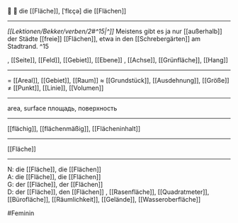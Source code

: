 
📏 🔴 die [[Fläche]], [ˈflɛçə]
die [[Flächen]]

---
*[[Lektionen/Bekker/verben/2#^15|^]]* Meistens gibt es ja nur [[außerhalb]] der Städte [[freie]] [[Flächen]], etwa in den [[Schrebergärten]] am Stadtrand. ^15

, [[Seite]], [[Feld]], [[Gebiet]], [[Ebene]]
, [[Achse]], [[Grünfläche]], [[Hang]]

---
= [[Areal]], [[Gebiet]], [[Raum]]
≈ [[Grundstück]], [[Ausdehnung]], [[Größe]]
≠ [[Punkt]], [[Linie]], [[Volumen]]

---
area, surface
площадь, поверхность

---
[[flächig]], [[flächenmäßig]], [[Flächeninhalt]]

---
[[Fläche]]


---
N: die [[Fläche]], die [[Flächen]]  
A: die [[Fläche]], die [[Flächen]]  
G: der [[Fläche]], der [[Flächen]]  
D: der [[Fläche]], den [[Flächen]]
, [[Rasenfläche]], [[Quadratmeter]], [[Bürofläche]], [[Räumlichkeit]], [[Gelände]], [[Wasseroberfläche]]

#Feminin 